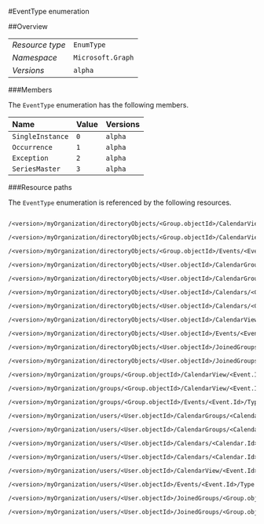 #EventType enumeration

 



##Overview

|  |  | 
| :-- | :-- | 
| _Resource type_ | `EnumType` | 
| _Namespace_ | `Microsoft.Graph` | 
| _Versions_ | `alpha` | 


###Members

The `EventType` enumeration has the following members. 

| Name | Value | Versions | 
| :-- | :-- | :-- | 
| `SingleInstance` | `0` | `alpha` | 
| `Occurrence` | `1` | `alpha` | 
| `Exception` | `2` | `alpha` | 
| `SeriesMaster` | `3` | `alpha` | 


###Resource paths

The `EventType` enumeration is referenced by the following resources. 

```
	/<version>/myOrganization/directoryObjects/<Group.objectId>/CalendarView/<Event.Id>/Instances/<Event.Id>/Type
	/<version>/myOrganization/directoryObjects/<Group.objectId>/CalendarView/<Event.Id>/Type
	/<version>/myOrganization/directoryObjects/<Group.objectId>/Events/<Event.Id>/Type
	/<version>/myOrganization/directoryObjects/<User.objectId>/CalendarGroups/<CalendarGroup.Id>/Calendars/<Calendar.Id>/CalendarView/<Event.Id>/Type
	/<version>/myOrganization/directoryObjects/<User.objectId>/CalendarGroups/<CalendarGroup.Id>/Calendars/<Calendar.Id>/Events/<Event.Id>/Type
	/<version>/myOrganization/directoryObjects/<User.objectId>/Calendars/<Calendar.Id>/CalendarView/<Event.Id>/Type
	/<version>/myOrganization/directoryObjects/<User.objectId>/Calendars/<Calendar.Id>/Events/<Event.Id>/Type
	/<version>/myOrganization/directoryObjects/<User.objectId>/CalendarView/<Event.Id>/Type
	/<version>/myOrganization/directoryObjects/<User.objectId>/Events/<Event.Id>/Type
	/<version>/myOrganization/directoryObjects/<User.objectId>/JoinedGroups/<Group.objectId>/CalendarView/<Event.Id>/Type
	/<version>/myOrganization/directoryObjects/<User.objectId>/JoinedGroups/<Group.objectId>/Events/<Event.Id>/Type
	/<version>/myOrganization/groups/<Group.objectId>/CalendarView/<Event.Id>/Instances/<Event.Id>/Type
	/<version>/myOrganization/groups/<Group.objectId>/CalendarView/<Event.Id>/Type
	/<version>/myOrganization/groups/<Group.objectId>/Events/<Event.Id>/Type
	/<version>/myOrganization/users/<User.objectId>/CalendarGroups/<CalendarGroup.Id>/Calendars/<Calendar.Id>/CalendarView/<Event.Id>/Type
	/<version>/myOrganization/users/<User.objectId>/CalendarGroups/<CalendarGroup.Id>/Calendars/<Calendar.Id>/Events/<Event.Id>/Type
	/<version>/myOrganization/users/<User.objectId>/Calendars/<Calendar.Id>/CalendarView/<Event.Id>/Type
	/<version>/myOrganization/users/<User.objectId>/Calendars/<Calendar.Id>/Events/<Event.Id>/Type
	/<version>/myOrganization/users/<User.objectId>/CalendarView/<Event.Id>/Type
	/<version>/myOrganization/users/<User.objectId>/Events/<Event.Id>/Type
	/<version>/myOrganization/users/<User.objectId>/JoinedGroups/<Group.objectId>/CalendarView/<Event.Id>/Type
	/<version>/myOrganization/users/<User.objectId>/JoinedGroups/<Group.objectId>/Events/<Event.Id>/Type
```





